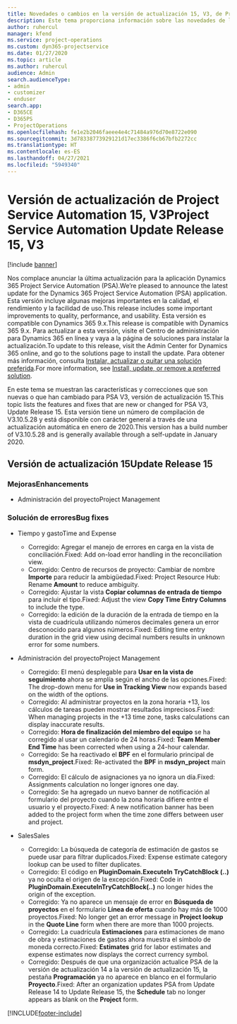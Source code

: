 ```yaml
---
title: Novedades o cambios en la versión de actualización 15, V3, de Project Service Automation
description: Este tema proporciona información sobre las novedades de la versión de actualización 15 de Project Service Automation, V3.
author: ruhercul
manager: kfend
ms.service: project-operations
ms.custom: dyn365-projectservice
ms.date: 01/27/2020
ms.topic: article
ms.author: ruhercul
audience: Admin
search.audienceType:
- admin
- customizer
- enduser
search.app:
- D365CE
- D365PS
- ProjectOperations
ms.openlocfilehash: fe1e2b2046faeee4e4c71484a976d70e8722e090
ms.sourcegitcommit: 3d78338773929121d17ec3386f6cb67bfb2272cc
ms.translationtype: HT
ms.contentlocale: es-ES
ms.lasthandoff: 04/27/2021
ms.locfileid: "5949340"
---
```

# <a name="project-service-automation-update-release-15-v3"></a><span data-ttu-id="bdf32-103">Versión de actualización de Project Service Automation 15, V3</span><span class="sxs-lookup"><span data-stu-id="bdf32-103">Project Service Automation Update Release 15, V3</span></span>

[!include [banner](../includes/psa-now-project-operations.md)]

<span data-ttu-id="bdf32-104">Nos complace anunciar la última actualización para la aplicación Dynamics 365 Project Service Automation (PSA).</span><span class="sxs-lookup"><span data-stu-id="bdf32-104">We’re pleased to announce the latest update for the Dynamics 365 Project Service Automation (PSA) application.</span></span> <span data-ttu-id="bdf32-105">Esta versión incluye algunas mejoras importantes en la calidad, el rendimiento y la facilidad de uso.</span><span class="sxs-lookup"><span data-stu-id="bdf32-105">This release includes some important improvements to quality, performance, and usability.</span></span> <span data-ttu-id="bdf32-106">Esta versión es compatible con Dynamics 365 9.x.</span><span class="sxs-lookup"><span data-stu-id="bdf32-106">This release is compatible with Dynamics 365 9.x.</span></span> <span data-ttu-id="bdf32-107">Para actualizar a esta versión, visite el Centro de administración para Dynamics 365 en línea y vaya a la página de soluciones para instalar la actualización.</span><span class="sxs-lookup"><span data-stu-id="bdf32-107">To update to this release, visit the Admin Center for Dynamics 365 online, and go to the solutions page to install the update.</span></span> <span data-ttu-id="bdf32-108">Para obtener más información, consulta [Instalar, actualizar o quitar una solución preferida](/power-platform/admin/install-remove-preferred-solution).</span><span class="sxs-lookup"><span data-stu-id="bdf32-108">For more information, see [Install, update, or remove a preferred solution](/power-platform/admin/install-remove-preferred-solution).</span></span>

<span data-ttu-id="bdf32-109">En este tema se muestran las características y correcciones que son nuevas o que han cambiado para PSA V3, versión de actualización 15.</span><span class="sxs-lookup"><span data-stu-id="bdf32-109">This topic lists the features and fixes that are new or changed for PSA V3, Update Release 15.</span></span> <span data-ttu-id="bdf32-110">Esta versión tiene un número de compilación de V3.10.5.28 y está disponible con carácter general a través de una actualización automática en enero de 2020.</span><span class="sxs-lookup"><span data-stu-id="bdf32-110">This version has a build number of V3.10.5.28 and is generally available through a self-update in January 2020.</span></span>

## <a name="update-release-15"></a><span data-ttu-id="bdf32-111">Versión de actualización 15</span><span class="sxs-lookup"><span data-stu-id="bdf32-111">Update Release 15</span></span> 

### <a name="enhancements"></a><span data-ttu-id="bdf32-112">Mejoras</span><span class="sxs-lookup"><span data-stu-id="bdf32-112">Enhancements</span></span>

- <span data-ttu-id="bdf32-113">Administración del proyecto</span><span class="sxs-lookup"><span data-stu-id="bdf32-113">Project Management</span></span>

### <a name="bug-fixes"></a><span data-ttu-id="bdf32-114">Solución de errores</span><span class="sxs-lookup"><span data-stu-id="bdf32-114">Bug fixes</span></span>

- <span data-ttu-id="bdf32-115">Tiempo y gasto</span><span class="sxs-lookup"><span data-stu-id="bdf32-115">Time and Expense</span></span>

  - <span data-ttu-id="bdf32-116">Corregido: Agregar el manejo de errores en carga en la vista de conciliación.</span><span class="sxs-lookup"><span data-stu-id="bdf32-116">Fixed: Add on-load error handling in the reconciliation view.</span></span>
  - <span data-ttu-id="bdf32-117">Corregido: Centro de recursos de proyecto: Cambiar de nombre **Importe** para reducir la ambigüedad.</span><span class="sxs-lookup"><span data-stu-id="bdf32-117">Fixed: Project Resource Hub: Rename **Amount** to reduce ambiguity.</span></span>
  - <span data-ttu-id="bdf32-118">Corregido: Ajustar la vista **Copiar columnas de entrada de tiempo** para incluir el tipo.</span><span class="sxs-lookup"><span data-stu-id="bdf32-118">Fixed: Adjust the view **Copy Time Entry Columns** to include the type.</span></span>
  - <span data-ttu-id="bdf32-119">Corregido: la edición de la duración de la entrada de tiempo en la vista de cuadrícula utilizando números decimales genera un error desconocido para algunos números.</span><span class="sxs-lookup"><span data-stu-id="bdf32-119">Fixed: Editing time entry duration in the grid view using decimal numbers results in unknown error for some numbers.</span></span>

- <span data-ttu-id="bdf32-120">Administración del proyecto</span><span class="sxs-lookup"><span data-stu-id="bdf32-120">Project Management</span></span>

  - <span data-ttu-id="bdf32-121">Corregido: El menú desplegable para **Usar en la vista de seguimiento** ahora se amplía según el ancho de las opciones.</span><span class="sxs-lookup"><span data-stu-id="bdf32-121">Fixed: The drop-down menu for **Use in Tracking View** now expands based on the width of the options.</span></span>
  - <span data-ttu-id="bdf32-122">Corregido: Al administrar proyectos en la zona horaria +13, los cálculos de tareas pueden mostrar resultados imprecisos.</span><span class="sxs-lookup"><span data-stu-id="bdf32-122">Fixed: When managing projects in the +13 time zone, tasks calculations can display inaccurate results.</span></span>
  - <span data-ttu-id="bdf32-123">Corregido: **Hora de finalización del miembro del equipo** se ha corregido al usar un calendario de 24 horas.</span><span class="sxs-lookup"><span data-stu-id="bdf32-123">Fixed: **Team Member End Time** has been corrected when using a 24-hour calendar.</span></span>
  - <span data-ttu-id="bdf32-124">Corregido: Se ha reactivado el **BPF** en el formulario principal de **msdyn_project**.</span><span class="sxs-lookup"><span data-stu-id="bdf32-124">Fixed: Re-activated the **BPF** in **msdyn_project** main form.</span></span>
  - <span data-ttu-id="bdf32-125">Corregido: El cálculo de asignaciones ya no ignora un día.</span><span class="sxs-lookup"><span data-stu-id="bdf32-125">Fixed: Assignments calculation no longer ignores one day.</span></span>
  - <span data-ttu-id="bdf32-126">Corregido: Se ha agregado un nuevo banner de notificación al formulario del proyecto cuando la zona horaria difiere entre el usuario y el proyecto.</span><span class="sxs-lookup"><span data-stu-id="bdf32-126">Fixed: A new notification banner has been added to the project form when the time zone differs between user and project.</span></span>

- <span data-ttu-id="bdf32-127">Sales</span><span class="sxs-lookup"><span data-stu-id="bdf32-127">Sales</span></span>

  - <span data-ttu-id="bdf32-128">Corregido: La búsqueda de categoría de estimación de gastos se puede usar para filtrar duplicados.</span><span class="sxs-lookup"><span data-stu-id="bdf32-128">Fixed: Expense estimate category lookup can be used to filter duplicates.</span></span>
  - <span data-ttu-id="bdf32-129">Corregido: El código en **PluginDomain.ExecuteIn TryCatchBlock (..)** ya no oculta el origen de la excepción.</span><span class="sxs-lookup"><span data-stu-id="bdf32-129">Fixed: Code in **PluginDomain.ExecuteInTryCatchBlock(..)** no longer hides the origin of the exception.</span></span>
  - <span data-ttu-id="bdf32-130">Corregido: Ya no aparece un mensaje de error en **Búsqueda de proyectos** en el formulario **Línea de oferta** cuando hay más de 1000 proyectos.</span><span class="sxs-lookup"><span data-stu-id="bdf32-130">Fixed: No longer get an error message in **Project lookup** in the **Quote Line** form when there are more than 1000 projects.</span></span>
  - <span data-ttu-id="bdf32-131">Corregido: La cuadrícula **Estimaciones** para estimaciones de mano de obra y estimaciones de gastos ahora muestra el símbolo de moneda correcto.</span><span class="sxs-lookup"><span data-stu-id="bdf32-131">Fixed: **Estimates** grid for labor estimates and expense estimates now displays the correct currency symbol.</span></span>
  - <span data-ttu-id="bdf32-132">Corregido: Después de que una organización actualice PSA de la versión de actualización 14 a la versión de actualización 15, la pestaña **Programación** ya no aparece en blanco en el formulario **Proyecto**.</span><span class="sxs-lookup"><span data-stu-id="bdf32-132">Fixed: After an organization updates PSA from Update Release 14 to Update Release 15, the **Schedule** tab no longer appears as blank on the **Project** form.</span></span>


[!INCLUDE[footer-include](../includes/footer-banner.md)]